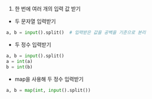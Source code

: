 1. 한 번에 여러 개의 입력 값 받기
- 두 문자열 입력받기
```python
a, b = input().split()  # 입력받은 값을 공백을 기준으로 분리
```
- 두 정수 입력받기
```python
a, b = input().split()
a = int(a)
b = int(b)
```
- map을 사용해 두 정수 입력받기
```python
a, b = map(int, input().split())
```